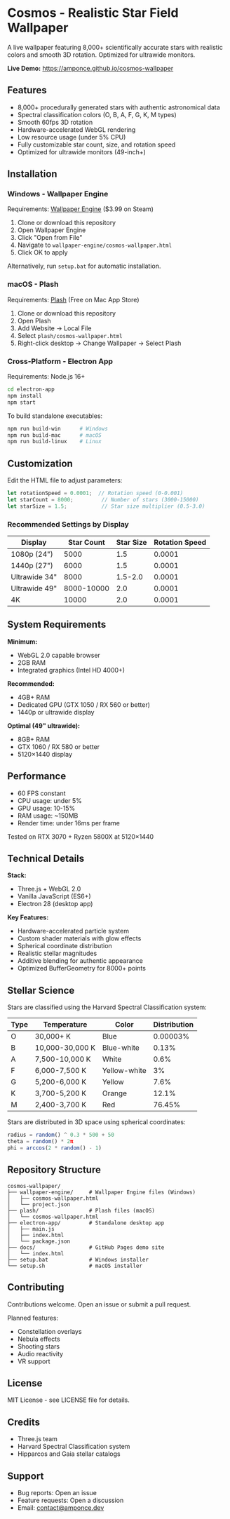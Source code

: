 # Cosmos - Realistic Star Field Wallpaper

A live wallpaper featuring 8,000+ scientifically accurate stars with realistic colors and smooth 3D rotation. Optimized for ultrawide monitors.

**Live Demo:** https://amponce.github.io/cosmos-wallpaper

## Features

- 8,000+ procedurally generated stars with authentic astronomical data
- Spectral classification colors (O, B, A, F, G, K, M types)
- Smooth 60fps 3D rotation
- Hardware-accelerated WebGL rendering
- Low resource usage (under 5% CPU)
- Fully customizable star count, size, and rotation speed
- Optimized for ultrawide monitors (49-inch+)

## Installation

### Windows - Wallpaper Engine

Requirements: [Wallpaper Engine](https://store.steampowered.com/app/431960/) ($3.99 on Steam)

1. Clone or download this repository
2. Open Wallpaper Engine
3. Click "Open from File"
4. Navigate to `wallpaper-engine/cosmos-wallpaper.html`
5. Click OK to apply

Alternatively, run `setup.bat` for automatic installation.

### macOS - Plash

Requirements: [Plash](https://sindresorhus.com/plash) (Free on Mac App Store)

1. Clone or download this repository
2. Open Plash
3. Add Website → Local File
4. Select `plash/cosmos-wallpaper.html`
5. Right-click desktop → Change Wallpaper → Select Plash

### Cross-Platform - Electron App

Requirements: Node.js 16+

```bash
cd electron-app
npm install
npm start
```

To build standalone executables:
```bash
npm run build-win      # Windows
npm run build-mac      # macOS
npm run build-linux    # Linux
```

## Customization

Edit the HTML file to adjust parameters:

```javascript
let rotationSpeed = 0.0001;  // Rotation speed (0-0.001)
let starCount = 8000;         // Number of stars (3000-15000)
let starSize = 1.5;           // Star size multiplier (0.5-3.0)
```

### Recommended Settings by Display

| Display | Star Count | Star Size | Rotation Speed |
|---------|------------|-----------|----------------|
| 1080p (24") | 5000 | 1.5 | 0.0001 |
| 1440p (27") | 6000 | 1.5 | 0.0001 |
| Ultrawide 34" | 8000 | 1.5-2.0 | 0.0001 |
| Ultrawide 49" | 8000-10000 | 2.0 | 0.0001 |
| 4K | 10000 | 2.0 | 0.0001 |

## System Requirements

**Minimum:**
- WebGL 2.0 capable browser
- 2GB RAM
- Integrated graphics (Intel HD 4000+)

**Recommended:**
- 4GB+ RAM
- Dedicated GPU (GTX 1050 / RX 560 or better)
- 1440p or ultrawide display

**Optimal (49" ultrawide):**
- 8GB+ RAM
- GTX 1060 / RX 580 or better
- 5120×1440 display

## Performance

- 60 FPS constant
- CPU usage: under 5%
- GPU usage: 10-15%
- RAM usage: ~150MB
- Render time: under 16ms per frame

Tested on RTX 3070 + Ryzen 5800X at 5120×1440

## Technical Details

**Stack:**
- Three.js + WebGL 2.0
- Vanilla JavaScript (ES6+)
- Electron 28 (desktop app)

**Key Features:**
- Hardware-accelerated particle system
- Custom shader materials with glow effects
- Spherical coordinate distribution
- Realistic stellar magnitudes
- Additive blending for authentic appearance
- Optimized BufferGeometry for 8000+ points

## Stellar Science

Stars are classified using the Harvard Spectral Classification system:

| Type | Temperature | Color | Distribution |
|------|-------------|-------|--------------|
| O | 30,000+ K | Blue | 0.00003% |
| B | 10,000-30,000 K | Blue-white | 0.13% |
| A | 7,500-10,000 K | White | 0.6% |
| F | 6,000-7,500 K | Yellow-white | 3% |
| G | 5,200-6,000 K | Yellow | 7.6% |
| K | 3,700-5,200 K | Orange | 12.1% |
| M | 2,400-3,700 K | Red | 76.45% |

Stars are distributed in 3D space using spherical coordinates:

```javascript
radius = random() ^ 0.3 * 500 + 50
theta = random() * 2π
phi = arccos(2 * random() - 1)
```

## Repository Structure

```
cosmos-wallpaper/
├── wallpaper-engine/     # Wallpaper Engine files (Windows)
│   ├── cosmos-wallpaper.html
│   └── project.json
├── plash/                # Plash files (macOS)
│   └── cosmos-wallpaper.html
├── electron-app/         # Standalone desktop app
│   ├── main.js
│   ├── index.html
│   └── package.json
├── docs/                 # GitHub Pages demo site
│   └── index.html
├── setup.bat             # Windows installer
└── setup.sh              # macOS installer
```

## Contributing

Contributions welcome. Open an issue or submit a pull request.

Planned features:
- Constellation overlays
- Nebula effects
- Shooting stars
- Audio reactivity
- VR support

## License

MIT License - see LICENSE file for details.

## Credits

- Three.js team
- Harvard Spectral Classification system
- Hipparcos and Gaia stellar catalogs

## Support

- Bug reports: Open an issue
- Feature requests: Open a discussion
- Email: contact@amponce.dev
